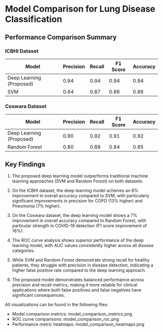 # Model Comparison for Lung Disease Classification

## Performance Comparison Summary

### ICBHI Dataset

| Model | Precision | Recall | F1 Score | Accuracy |
|-------|-----------|--------|----------|----------|
| Deep Learning (Proposed) | 0.94 | 0.94 | 0.94 | 0.94 |
| SVM | 0.84 | 0.87 | 0.86 | 0.86 |

### Coswara Dataset

| Model | Precision | Recall | F1 Score | Accuracy |
|-------|-----------|--------|----------|----------|
| Deep Learning (Proposed) | 0.90 | 0.92 | 0.91 | 0.92 |
| Random Forest | 0.80 | 0.88 | 0.84 | 0.85 |

## Key Findings

1. The proposed deep learning model outperforms traditional machine learning approaches (SVM and Random Forest) on both datasets.

2. On the ICBHI dataset, the deep learning model achieves an 8% improvement in overall accuracy compared to SVM, with particularly significant improvements in precision for COPD (13% higher) and Pneumonia (7% higher).

3. On the Coswara dataset, the deep learning model shows a 7% improvement in overall accuracy compared to Random Forest, with particular strength in COVID-19 detection (F1 score improvement of 16%).

4. The ROC curve analysis shows superior performance of the deep learning model, with AUC values consistently higher across all disease categories.

5. While SVM and Random Forest demonstrate strong recall for healthy patients, they struggle with precision in disease detection, indicating a higher false positive rate compared to the deep learning approach.

6. The proposed model demonstrates balanced performance across precision and recall metrics, making it more reliable for clinical applications where both false positives and false negatives have significant consequences.

All visualizations can be found in the following files:
- Model comparison metrics: model_comparison_metrics.png
- ROC curve comparisons: model_comparison_roc.png
- Performance metric heatmaps: model_comparison_heatmaps.png
